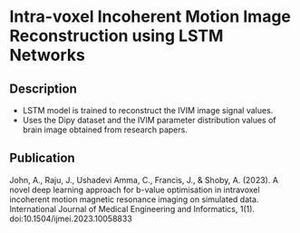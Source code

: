 # Intra-voxel Incoherent Motion Image Reconstruction using LSTM Networks
## Description
- LSTM model is trained to reconstruct the IVIM image signal values.
- Uses the Dipy dataset and the IVIM parameter distribution values of brain image obtained from research papers.

## Publication
John, A., Raju, J., Ushadevi Amma, C., Francis, J., & Shoby, A. (2023). A novel deep learning approach for b-value optimisation in intravoxel incoherent motion magnetic resonance imaging on simulated data. International Journal of Medical Engineering and Informatics, 1(1). doi:10.1504/ijmei.2023.10058833
